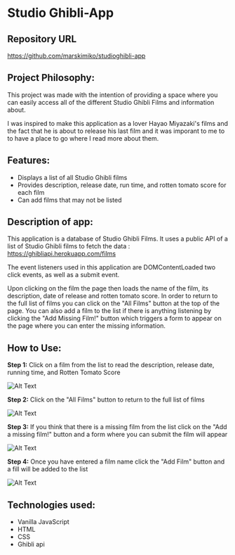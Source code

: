 # Studio Ghibli-App

## Repository URL

https://github.com/marskimiko/studioghibli-app

## Project Philosophy:

This project was made with the intention of providing a space where you can easily access all of the different Studio Ghibli Films and information about.

I was inspired to make this application as a lover Hayao Miyazaki's films and the fact that he is about to release his last film and it was imporant to me to to have a place to go where I read more about them. 

## Features: 

- Displays a list of all Studio Ghibli films
- Provides description, release date, run time, and rotten tomato score for each film
- Can add films that may not be listed

## Description of app: 

This application is a database of Studio Ghibli Films. It uses a public API of a list of Studio Ghibli films to fetch the data : https://ghibliapi.herokuapp.com/films

The event listeners used in this application are DOMContentLoaded two click events, as well as a submit event. 

Upon clicking on the film the page then loads the name of the film, its description, date of release and rotten tomato score. In order to return to the full list of films you can click on the "All Films" button at the top of the page. You can also add a film to the list if there is anything listening by clicking the "Add Missing Film!" button which triggers a form to appear on the page where you can enter the missing information.

## How to Use:

**Step 1:** Click on a film from the list to read the description, release date, running time, and Rotten Tomato Score

![Alt Text](https://videoapi-muybridge.vimeocdn.com/animated-thumbnails/image/f85dc381-0cdc-46fc-bc0d-33e3d92fdd30.gif?ClientID=vimeo-core-prod&Date=1646690609&Signature=0a71b65287578fc248151649d3acf9019c6b52b0)

**Step 2:** Click on the "All Films" button to return to the full list of films

![Alt Text](https://videoapi-muybridge.vimeocdn.com/animated-thumbnails/image/313ae811-a7a1-45a9-838d-25734842cb70.gif?ClientID=vimeo-core-prod&Date=1646690609&Signature=4e6aa21081a3ab2130d5b937a4a256b7db7c26c4)

**Step 3:** If you think that there is a missing film from the list click on the "Add a missing film!" button and a form where you can submit the film will appear

![Alt Text](https://videoapi-muybridge.vimeocdn.com/animated-thumbnails/image/2df9df67-017b-4649-82b8-d1a81bf42805.gif?ClientID=vimeo-core-prod&Date=1646690609&Signature=544d5b7f632e61504b3de1dac560ee075df2950e)

**Step 4:** Once you have entered a film name click the "Add Film" button and a fill will be added to the list

![Alt Text](https://videoapi-muybridge.vimeocdn.com/animated-thumbnails/image/1bd2fd79-be9a-4cf2-af3b-e51611e96bc4.gif?ClientID=vimeo-core-prod&Date=1646690609&Signature=de376078c110873b7a45ab70313a563284fbb0ab)

## Technologies used:

- Vanilla JavaScript
- HTML
- CSS
- Ghibli api


